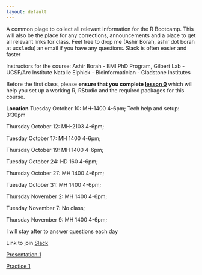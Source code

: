 ```yaml
---
layout: default
---
```


A common plage to collect all relevant information for the R Bootcamp. This will also be the place for any corrections, announcements and a place to get all relevant links for class. Feel free to drop me (Ashir Borah, ashir dot borah at ucsf.edu) an email if you have any questions. Slack is often easier and faster

Instructors for the course: 
Ashir Borah - BMI PhD Program, Gilbert Lab - UCSF/Arc Institute
Natalie Elphick - Bioinformatician - Gladstone Institutes

Before the first class, please **ensure that you complete [lesson 0](https://ashir.shinyapps.io/lesson_0_pres/)** which will help you set up a working R, RStudio and the required packages for this course.

**Location**
Tuesday October 10: MH-1400 4-6pm;
                    Tech help and setup: 3:30pm
                    
Thursday October 12: MH-2103 4-6pm;

Tuesday October 17:  MH 1400 4-6pm;

Thursday October 19: MH 1400 4-6pm;

Tuesday October 24: HD 160 4-6pm;

Thursday October 27: MH 1400 4-6pm;

Tuesday October 31: MH 1400 4-6pm;

Thursday November 2: MH 1400 4-6pm;

Tuesday November 7: No class;

Thursday November 9: MH 1400 4-6pm;

I will stay after to answer questions each day

Link to join [Slack](https://join.slack.com/t/slack-8p09532/shared_invite/zt-24vkrwa81-HHo5fnuB0ApWHZ~gQKLGPQ)



[Presentation 1](https://drive.google.com/uc?export=download&id=1jaWq2ohJA5fMTLorcUNJ4I2YuXg6kfeh)

[Practice 1](https://drive.google.com/uc?export=download&id=1P3WY8IiEYDAYYeb6Vw5m6sYJ1yZe8qRw)

<!-- [Presentation 2](https://drive.google.com/uc?export=download&id=1SU2nNQkK5TPup4n4VhWr7MHWbmPSgbuT) -->

<!-- [Practice 2](https://drive.google.com/uc?export=download&id=1SiPAl3dQ09xL10oQ0EtJRaw6FzY4sJBl) -->

<!-- [Presentation 3](https://drive.google.com/uc?export=download&id=18-DMekLh7lNUpnbMnaFD-hxSFvMPn0AF) -->

<!-- [Practice 3](https://drive.google.com/uc?export=download&id=10-oTNd7jEiEmEvj9kVfffLCjGcNfG8p2) -->

<!-- [Practice 3 Data](https://drive.google.com/uc?export=download&id=1UVIHDxwohGT1FTJIEeZ0VNXvSdGePnvL) -->

<!-- Weekend Practice [RNAseq analysis](https://drive.google.com/uc?export=download&id=1s_ziz6jg0tvk0QLLrU8X4Im_lWeUdi4E) -->

<!--- Weekend Practice Solutions [RNAseq analysis solutions](https://drive.google.com/uc?export=download&id=1uyWYZTmlk71WqHg6faf-o2HU7qajmQ-k) --->

<!-- [Presentation 4](https://drive.google.com/uc?export=download&id=1dOrPVX7ED1zXZ-rQRMP6qvlSNSBx4VO-) -->

<!-- [Practice 4](https://drive.google.com/uc?export=download&id=1eq7U7b4VmGPxRLSXpJ0sg5SCqux11bT1) -->

<!-- [Single Cell RNAseq](https://ucsf.box.com/s/vqw586w4ihwqdr4j06wrkvz1q5xf9zpg) -->

<!-- [Presentation 5](https://drive.google.com/uc?export=download&id=1WYbge5sJ8AO0kQ_ZCE1QrceEdl4GZKQp) -->

<!-- [Practice 5](https://drive.google.com/uc?export=download&id=1Ea3qvDyg9XzqYoXxAW5petsJTDEr9gVZ) -->

<!-- [Presentation 6](https://drive.google.com/uc?export=download&id=1_pXgcOMHzrOEVrPb6PmtvFz5FrZPapdu) -->

<!-- [Practice 6](https://drive.google.com/uc?export=download&id=1462X2-ElsMgshRphLw_ek3RKrVKXgmOG) -->

<!-- [Presentation 7](https://drive.google.com/uc?export=download&id=1qeggsgqto61kc7-B2cZg8OIstTcK2UxV) -->

<!-- [Practice 7](https://drive.google.com/uc?export=download&id=14hOQXEwLYJYQ2Sr53o7gPJGhObV45Fk6) -->

<!-- Weekend Practice [DepMap Analysis](https://drive.google.com/uc?export=download&id=1dX8JG9x28MvwxV16wvtEvRllgouLH1vl) -->

<!--- [DepMap Analysis Solutions](https://drive.google.com/uc?export=download&id=1HGu_MHX2aFNmDFMbncho0F5yiMY4J0zj) --->
